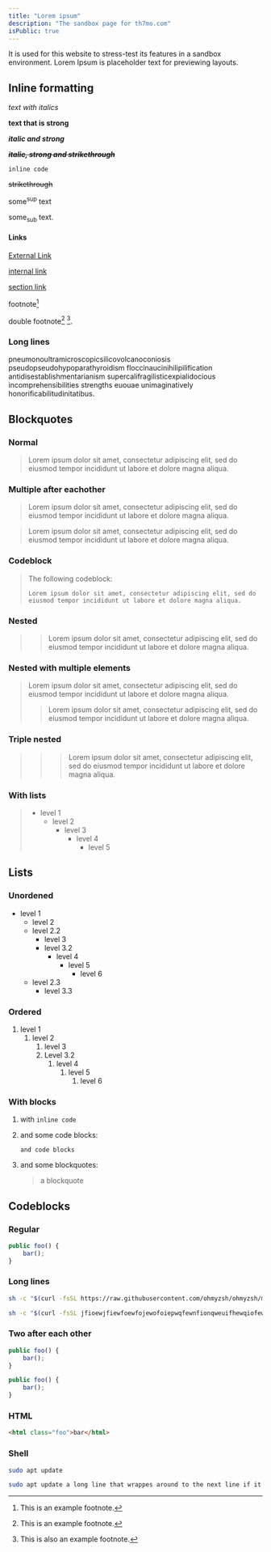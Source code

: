 ```yaml
---
title: "Lorem ipsum"
description: "The sandbox page for th7mo.com"
isPublic: true
---
```


It is used for this website to stress-test its features in a sandbox
environment. Lorem Ipsum is placeholder text for previewing layouts.

## Inline formatting
*text with italics*

**text that is strong**

***italic and strong***

***~~italic, strong and strikethrough~~***

`inline code`

~~strikethrough~~

some<sup>sup</sup> text

some<sub>sub</sub> text.

#### Links
[External Link](https://google.com)

[internal link](git)

[section link](#lists)

footnote[^1]

double footnote[^1] [^2].

[^1]: This is an example footnote.
[^2]: This is also an example footnote.

### Long lines
pneumonoultramicroscopicsilicovolcanoconiosis
pseudopseudohypoparathyroidism floccinaucinihilipilification
antidisestablishmentarianism supercalifragilisticexpialidocious
incomprehensibilities strengths euouae unimaginatively
honorificabilitudinitatibus.

## Blockquotes
### Normal
> Lorem ipsum dolor sit amet, consectetur adipiscing elit, sed do
> eiusmod tempor incididunt ut labore et dolore magna aliqua.

### Multiple after eachother
> Lorem ipsum dolor sit amet, consectetur adipiscing elit, sed do
> eiusmod tempor incididunt ut labore et dolore magna aliqua.

> Lorem ipsum dolor sit amet, consectetur adipiscing elit, sed do
> eiusmod tempor incididunt ut labore et dolore magna aliqua.

### Codeblock
> The following codeblock:
>
> ```
> Lorem ipsum dolor sit amet, consectetur adipiscing elit, sed do eiusmod tempor incididunt ut labore et dolore magna aliqua.
> ```

### Nested
> > Lorem ipsum dolor sit amet, consectetur adipiscing elit, sed do
> > eiusmod tempor incididunt ut labore et dolore magna aliqua.

### Nested with multiple elements
> Lorem ipsum dolor sit amet, consectetur adipiscing elit, sed do
> eiusmod tempor incididunt ut labore et dolore magna aliqua.
>
> > Lorem ipsum dolor sit amet, consectetur adipiscing elit, sed do
> > eiusmod tempor incididunt ut labore et dolore magna aliqua.

### Triple nested
> > > Lorem ipsum dolor sit amet, consectetur adipiscing elit, sed do
> > > eiusmod tempor incididunt ut labore et dolore magna aliqua.

### With lists
> * level 1
>   * level 2
>     * level 3
>       * level 4
>         * level 5

## Lists
### Unordened
* level 1
  * level 2
  * level 2.2
    * level 3
    * level 3.2
      * level 4
        * level 5
          * level 6
  * level 2.3
    * level 3.3
  
### Ordered
1. level 1
   1. level 2
      1. level 3
      2. Level 3.2
         1. level 4
            1. level 5
               1. level 6

### With blocks
1. with `inline code`
2. and some code blocks:
   ```
   and code blocks
   ```

3. and some blockquotes:
   > a blockquote

## Codeblocks
### Regular
```javascript
public foo() {
    bar();
}
```

### Long lines
```sh
sh -c "$(curl -fsSL https://raw.githubusercontent.com/ohmyzsh/ohmyzsh/master/tools/install.sh)"
```

```sh
sh -c "$(curl -fsSL jfioewjfiewfoewfojewofoiepwqfewnfionqweuifhewqiofewqiofjewjfiewqjofpjewofjewqfjewqofjwqofjewqioj)"
```

### Two after each other
```javascript
public foo() {
    bar();
}
```

```javascript
public foo() {
    bar();
}
```

### HTML
```html
<html class="foo">bar</html>
```

### Shell
```sh
sudo apt update
```

```sh
sudo apt update a long line that wrappes around to the next line if it is even longer than this
```
